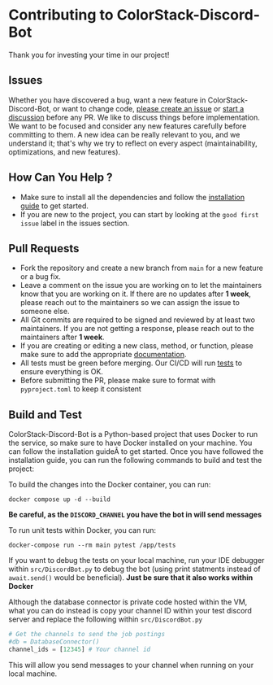 # Contributing to ColorStack-Discord-Bot

Thank you for investing your time in our project!

## Issues

Whether you have discovered a bug, want a new feature in ColorStack-Discord-Bot, or want to change code, [please create an issue](https://github.com/colorstackatuw/ColorStack-Discord-Bot/issues) or [start a discussion](https://github.com/colorstackatuw/ColorStack-Discord-Bot/discussions)
before any PR. We like to discuss things before implementation. We want to be focused and consider any new features carefully before committing to them. A new idea can be really relevant to you, and we understand it; that's why we try to reflect on every aspect (maintainability, optimizations, and new features).

## How Can You Help ?

- Make sure to install all the dependencies and follow the [installation guide](https://github.com/colorstackatuw/ColorStack-Discord-Bot/blob/main/INSTALLATION.md) to get started.
- If you are new to the project, you can start by looking at the `good first issue` label in the issues section.

## Pull Requests

- Fork the repository and create a new branch from `main` for a new feature or a bug fix.
- Leave a comment on the issue you are working on to let the maintainers know that you are working on it. If there are no updates after **1 week**, please reach out to the maintainers so we can assign the issue to someone else.
- All Git commits are required to be signed and reviewed by at least two maintainers. If you are not getting a response, please reach out to the maintainers after **1 week**.
- If you are creating or editing a new class, method, or function, please make sure to add the appropriate [documentation](https://github.com/colorstackatuw/ColorStack-Discord-Bot/blob/main/DOCUMENTATION.md).
- All tests must be green before merging. Our CI/CD will run [tests](https://github.com/colorstackatuw/ColorStack-Discord-Bot/actions) to ensure everything is OK.
- Before submitting the PR, please make sure to format with `pyproject.toml` to keep it consistent

## Build and Test

ColorStack-Discord-Bot is a Python-based project that uses Docker to run the service, so make sure to have Docker installed on your machine. You can follow the installation guideÂ to get started. Once you have followed the installation guide, you can run the following commands to build and test the project:

To build the changes into the Docker container, you can run:

```
docker compose up -d --build
```

**Be careful, as the `DISCORD_CHANNEL` you have the bot in will send messages**

To run unit tests within Docker, you can run:

```
docker-compose run --rm main pytest /app/tests
```

If you want to debug the tests on your local machine, run your IDE debugger within `src/DiscordBot.py` to debug the bot (using print statments instead of `await.send()` would be beneficial). **Just be sure that it also works within Docker**

Although the database connector is private code hosted within the VM, what you can do instead is copy your channel ID within your test discord server and replace the following within `src/DiscordBot.py`

```python
# Get the channels to send the job postings
#db = DatabaseConnector()
channel_ids = [12345] # Your channel id
```

This will allow you send messages to your channel when running on your local machine.